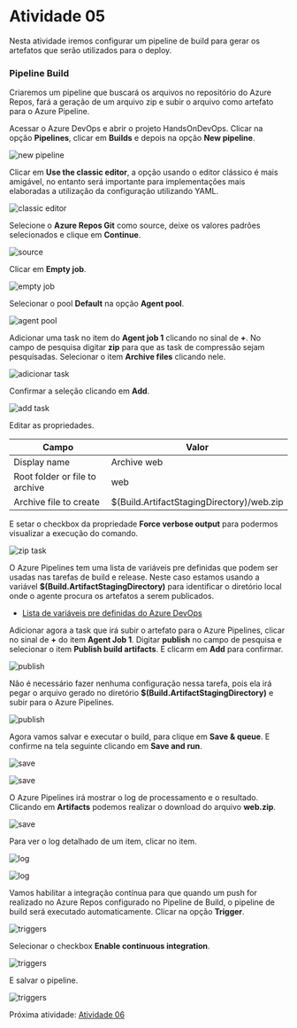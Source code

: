 # Atividade 05

Nesta atividade iremos configurar um pipeline de build para gerar os artefatos que serão utilizados para o deploy.

### Pipeline Build

Criaremos um pipeline que buscará os arquivos no repositório do Azure Repos, fará a geração de um arquivo zip e subir o arquivo como artefato para o Azure Pipeline.

Acessar o Azure DevOps e abrir o projeto HandsOnDevOps. Clicar na opção **Pipelines**, clicar em **Builds** e depois na opção **New pipeline**.

![new pipeline](../imagens/build1.png)

Clicar em **Use the classic editor**, a opção usando o editor clássico é mais amigável, no entanto será importante para implementações mais elaboradas a utilização da configuração utilizando YAML.

![classic editor](../imagens/build2.png)

Selecione o **Azure Repos Git** como source, deixe os valores padrões selecionados e clique em **Continue**.

![source](../imagens/build3.png)

Clicar em **Empty job**.

![empty job](../imagens/build4.png)

Selecionar o pool **Default** na opção **Agent pool**.

![agent pool](../imagens/build5.png)

Adicionar uma task no item do **Agent job 1** clicando no sinal de **+**.
No campo de pesquisa digitar **zip** para que as task de compressão sejam pesquisadas.
Selecionar o item **Archive files** clicando nele.

![adicionar task](../imagens/build6.png)

Confirmar a seleção clicando em **Add**.

![add task](../imagens/build7.png)

Editar as propriedades.

| Campo | Valor | 
| --- | --- |
| Display name | Archive web |
| Root folder or file to archive | web |
| Archive file to create | $(Build.ArtifactStagingDirectory)/web.zip |

E setar o checkbox da propriedade **Force verbose output** para podermos visualizar a execução do comando.

![zip task](../imagens/build8.png)

O Azure Pipelines tem uma lista de variáveis pre definidas que podem ser usadas nas tarefas de build e release. Neste caso estamos usando a variável **$(Build.ArtifactStagingDirectory)** para identificar o diretório local onde o agente procura os artefatos a serem publicados.

- [Lista de variáveis pre definidas do Azure DevOps](https://docs.microsoft.com/en-us/azure/devops/pipelines/build/variables?view=azure-devops&viewFallbackFrom=azure-devop&tabs=yaml)

Adicionar agora a task que irá subir o artefato para o Azure Pipelines, clicar no sinal de **+** do item **Agent Job 1**.
Digitar **publish** no campo de pesquisa e selecionar o item **Publish build artifacts**. E clicarm em **Add** para confirmar.

![publish](../imagens/build9.png)

Não é necessário fazer nenhuma configuração nessa tarefa, pois ela irá pegar o arquivo gerado no diretório **$(Build.ArtifactStagingDirectory)** e subir para o Azure Pipelines.

![publish](../imagens/build10.png)

Agora vamos salvar e executar o build, para clique em **Save & queue**. E confirme na tela seguinte clicando em **Save and run**.

![save](../imagens/build11.png)

![save](../imagens/build12.png)

O Azure Pipelines irá mostrar o log de processamento e o resultado. Clicando em **Artifacts** podemos realizar o download do arquivo **web.zip**.

![save](../imagens/build13.png)

Para ver o log detalhado de um item, clicar no item.

![log](../imagens/build14.png)

![log](../imagens/build15.png)

Vamos habilitar a integração contínua para que quando um push for realizado no Azure Repos configurado no Pipeline de Build, o pipeline de build será executado automaticamente.
Clicar na opção **Trigger**.

![triggers](../imagens/build16.png)

Selecionar o checkbox **Enable continuous integration**.

![triggers](../imagens/build17.png)

E salvar o pipeline.

![triggers](../imagens/build18.png)



Próxima atividade: [Atividade 06](atividades/06-atividade.md)